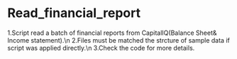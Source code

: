 # Read_financial_report
1.Script read a batch of financial reports from CapitalIQ(Balance Sheet&amp; Income statement).\n
2.Files must be matched the strcture of sample data if script was applied directly.\n
3.Check the code for more details.
